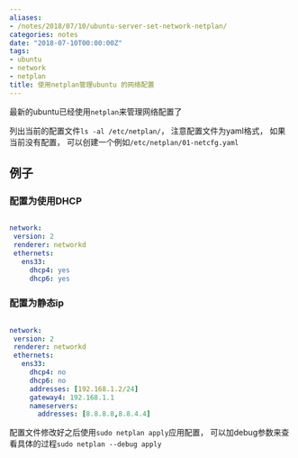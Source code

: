 ```yaml
---
aliases:
- /notes/2018/07/10/ubuntu-server-set-network-netplan/
categories: notes
date: "2018-07-10T00:00:00Z"
tags:
- ubuntu
- network
- netplan
title: 使用netplan管理ubuntu 的网络配置
---
```


最新的ubuntu已经使用`netplan`来管理网络配置了

列出当前的配置文件`ls -al /etc/netplan/`， 注意配置文件为yaml格式， 如果当前没有配置， 可以创建一个例如`/etc/netplan/01-netcfg.yaml`

## 例子

### 配置为使用DHCP

```yaml

network:
 version: 2
 renderer: networkd
 ethernets:
   ens33:
     dhcp4: yes
     dhcp6: yes

```


### 配置为静态ip

```yaml

network:
 version: 2
 renderer: networkd
 ethernets:
   ens33:
     dhcp4: no
     dhcp6: no
     addresses: [192.168.1.2/24]
     gateway4: 192.168.1.1
     nameservers:
       addresses: [8.8.8.8,8.8.4.4]

```

配置文件修改好之后使用`sudo netplan apply`应用配置， 可以加debug参数来查看具体的过程`sudo netplan --debug apply`